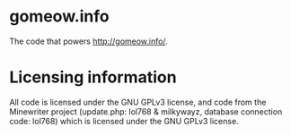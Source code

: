 gomeow.info
===========
The code that powers http://gomeow.info/.

Licensing information
===========
All code is licensed under the GNU GPLv3 license, and code from the Minewriter project (update.php: lol768 & milkywayz, database connection code: lol768) which is licensed under the GNU GPLv3 license.
